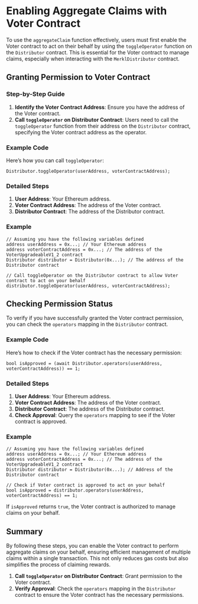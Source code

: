 
# Enabling Aggregate Claims with Voter Contract

To use the `aggregateClaim` function effectively, users must first enable the Voter contract to act on their behalf by using the `toggleOperator` function on the `Distributor` contract. This is essential for the Voter contract to manage claims, especially when interacting with the `MerklDistributor` contract.

## Granting Permission to Voter Contract

### Step-by-Step Guide

1. **Identify the Voter Contract Address**: Ensure you have the address of the Voter contract.
2. **Call `toggleOperator` on Distributor Contract**: Users need to call the `toggleOperator` function from their address on the `Distributor` contract, specifying the Voter contract address as the operator.

### Example Code

Here’s how you can call `toggleOperator`:

```solidity
Distributor.toggleOperator(userAddress, voterContractAddress);
```

### Detailed Steps

1. **User Address**: Your Ethereum address.
2. **Voter Contract Address**: The address of the Voter contract.
3. **Distributor Contract**: The address of the Distributor contract.

### Example

```solidity
// Assuming you have the following variables defined
address userAddress = 0x...; // Your Ethereum address
address voterContractAddress = 0x...; // The address of the VoterUpgradeableV1_2 contract
Distributor distributor = Distributor(0x...); // The address of the Distributor contract

// Call toggleOperator on the Distributor contract to allow Voter contract to act on your behalf
distributor.toggleOperator(userAddress, voterContractAddress);
```

## Checking Permission Status

To verify if you have successfully granted the Voter contract permission, you can check the `operators` mapping in the `Distributor` contract.

### Example Code

Here’s how to check if the Voter contract has the necessary permission:

```solidity
bool isApproved = (await Distributor.operators(userAddress, voterContractAddress)) == 1;
```

### Detailed Steps

1. **User Address**: Your Ethereum address.
2. **Voter Contract Address**: The address of the Voter contract.
3. **Distributor Contract**: The address of the Distributor contract.
4. **Check Approval**: Query the `operators` mapping to see if the Voter contract is approved.

### Example

```solidity
// Assuming you have the following variables defined
address userAddress = 0x...; // Your Ethereum address
address voterContractAddress = 0x...; // The address of the VoterUpgradeableV1_2 contract
Distributor distributor = Distributor(0x...); // Address of the Distributor contract

// Check if Voter contract is approved to act on your behalf
bool isApproved = distributor.operators(userAddress, voterContractAddress) == 1;
```

If `isApproved` returns `true`, the Voter contract is authorized to manage claims on your behalf.

## Summary

By following these steps, you can enable the Voter contract to perform aggregate claims on your behalf, ensuring efficient management of multiple claims within a single transaction. This not only reduces gas costs but also simplifies the process of claiming rewards.

1. **Call `toggleOperator` on Distributor Contract**: Grant permission to the Voter contract.
2. **Verify Approval**: Check the `operators` mapping in the `Distributor` contract to ensure the Voter contract has the necessary permissions.
